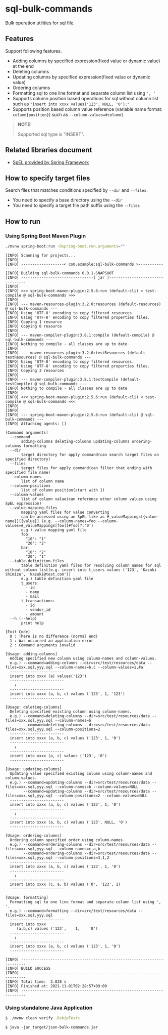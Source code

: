 # sql-bulk-commands

Bulk operation utilities for sql file.

## Features

Support following features.

* Adding columns by specified expression(fixed value or dynamic value) at the end
* Deleting columns
* Updating columns by specified expression(fixed value or dynamic value)
* Ordering columns
* Formatting sql to one line format and separate column list using `', '`
* Supports column position based operations for sql without column list such as `"insert into xxxx values('123', NULL, '0');"`
* Supports position based column value reference (variable name format: `column{position}`) such as `--column-values=#column1`

> **NOTE:**
>
> Supported sql type is "INSERT".

## Related libraries document

* [SpEL provided by Spring Framework](https://docs.spring.io/spring-framework/docs/current/reference/html/core.html#expressions)

## How to specify target files

Search files that matches conditions specified by `--dir` and `--files`.

* You need to specify a base directory using the `--dir`
* You need to specify a target file path suffix using the `--files`

## How to run

### Using Spring Boot Maven Plugin

```bash
./mvnw spring-boot:run -Dspring-boot.run.arguments=""
```

```
[INFO] Scanning for projects...
[INFO] 
[INFO] -------------------< com.example:sql-bulk-commands >--------------------
[INFO] Building sql-bulk-commands 0.0.1-SNAPSHOT
[INFO] --------------------------------[ jar ]---------------------------------
[INFO] 
[INFO] >>> spring-boot-maven-plugin:2.5.6:run (default-cli) > test-compile @ sql-bulk-commands >>>
[INFO] 
[INFO] --- maven-resources-plugin:3.2.0:resources (default-resources) @ sql-bulk-commands ---
[INFO] Using 'UTF-8' encoding to copy filtered resources.
[INFO] Using 'UTF-8' encoding to copy filtered properties files.
[INFO] Copying 1 resource
[INFO] Copying 0 resource
[INFO] 
[INFO] --- maven-compiler-plugin:3.8.1:compile (default-compile) @ sql-bulk-commands ---
[INFO] Nothing to compile - all classes are up to date
[INFO] 
[INFO] --- maven-resources-plugin:3.2.0:testResources (default-testResources) @ sql-bulk-commands ---
[INFO] Using 'UTF-8' encoding to copy filtered resources.
[INFO] Using 'UTF-8' encoding to copy filtered properties files.
[INFO] Copying 3 resources
[INFO] 
[INFO] --- maven-compiler-plugin:3.8.1:testCompile (default-testCompile) @ sql-bulk-commands ---
[INFO] Nothing to compile - all classes are up to date
[INFO] 
[INFO] <<< spring-boot-maven-plugin:2.5.6:run (default-cli) < test-compile @ sql-bulk-commands <<<
[INFO] 
[INFO] 
[INFO] --- spring-boot-maven-plugin:2.5.6:run (default-cli) @ sql-bulk-commands ---
[INFO] Attaching agents: []

[Command arguments]
  --command
       adding-columns deleting-columns updating-columns ordering-columns formatting
  --dir
       target directory for apply command(can search target files on specified directory)
  --files
       target files for apply command(can filter that ending with specified file name)
  --column-names
       list of column name
  --column-positions
       list of column position(start with 1)
  --column-values
       list of column value(can reference other column values using SpEL expression)
  --value-mapping-files
       mapping yaml files for value converting
       can be accessed using an SpEL like as #_valueMappings[{value-name}][{value}] (e.g. --column-names=foo --column-values=#_valueMappings[foo][#foo]?:'0')
       e.g.) value mapping yaml file
       foo:
         "10": "1"
         "20": "2"
       bar:
         "10": "2"
         "20": "1"
  --table-definition-files
       table definition yaml files for resolving column names for sql without column list(e.g. insert into t_users values ('123', 'Kazuki Shimizu', 'kazuki@test.com'))
       e.g.) table definition yaml file
       t_users:
         - id
         - name
         - mail
       t_transactions:
         - id
         - vendor_id
         - amount
  --h (--help)
       print help

[Exit Code]
  0 : There is no difference (normal end)
  1 : Was occurred an application error
  2 : Command arguments invalid

[Usage: adding-columns]
  Adding specified new column using column-names and column-values.
  e.g.) --command=adding-columns --dir=src/test/resources/data --files=xxx.sql,yyy.sql --column-names=b,c --column-values=1,#a
  ------------------------
  insert into xxxx (a) values('123')
  ------------------------
    ↓
  ------------------------
  insert into xxxx (a, b, c) values ('123', 1, '123')
  ------------------------

[Usage: deleting-columns]
  Deleting specified existing column using column-names.
  e.g.) --command=deleting-columns --dir=src/test/resources/data --files=xxx.sql,yyy.sql --column-names=b
        --command=deleting-columns --dir=src/test/resources/data --files=xxx.sql,yyy.sql --column-positions=2
  ------------------------
  insert into xxxx (a, b, c) values ('123', 1, '0')
  ------------------------
    ↓
  ------------------------
  insert into xxxx (a, c) values ('123', '0')
  ------------------------

[Usage: updating-columns]
  Updating value specified existing column using column-names and column-values.
  e.g.) --command=updating-columns --dir=src/test/resources/data --files=xxx.sql,yyy.sql --column-names=b --column-values=NULL
        --command=updating-columns --dir=src/test/resources/data --files=xxx.sql,yyy.sql --column-positions=2 --column-values=NULL
  ------------------------
  insert into xxxx (a, b, c) values ('123', 1, '0')
  ------------------------
    ↓
  ------------------------
  insert into xxxx (a, b, c) values ('123', NULL, '0')
  ------------------------

[Usage: ordering-columns]
  Ordering column specified order using column-names.
  e.g.) --command=ordering-columns --dir=src/test/resources/data --files=xxx.sql,yyy.sql --column-names=c,a,b
        --command=ordering-columns --dir=src/test/resources/data --files=xxx.sql,yyy.sql --column-positions=3,1,2
  ------------------------
  insert into xxxx (a, b, c) values ('123', 1, '0')
  ------------------------
    ↓
  ------------------------
  insert into xxxx (c, a, b) values ('0', '123', 1)
  ------------------------

[Usage: formatting]
  Formatting sql to one line format and separate column list using ', '.
  e.g.) --command=formatting --dir=src/test/resources/data --files=xxx.sql,yyy.sql
  ------------------------
  insert into xxxx
     (a,b,c) values ('123',    1,    '0')
  ------------------------
    ↓
  ------------------------
  insert into xxxx (a, b, c) values ('123', 1, '0')
  ------------------------

[INFO] ------------------------------------------------------------------------
[INFO] BUILD SUCCESS
[INFO] ------------------------------------------------------------------------
[INFO] Total time:  2.828 s
[INFO] Finished at: 2021-11-01T02:28:57+09:00
[INFO] ------------------------------------------------------------------------
```

### Using standalone Java Application

```bash
$ ./mvnw clean verify -DskipTests
```

```
$ java -jar target/json-bulk-commands.jar
```

